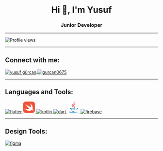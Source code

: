 <h1 align="center">Hi 👋, I'm Yusuf</h1>
<h3 align="center">Junior Developer</h3>
<hr/>
<p align="left">
  <img src="https://camo.githubusercontent.com/9a0e678efe655b8fce254142db9efe7b5988a6e310b877c293db79e1f9ca1f1d/68747470733a2f2f6b6f6d617265762e636f6d2f67687076632f3f757365726e616d653d6572617962756c7574266c6162656c3d50726f66696c65253230766965777326636f6c6f723d306537356236267374796c653d666c6174" alt="Profile views" />
</p>
<hr/>

<h2 align="left">Connect with me:</h2>
<p align="left">
  <a href="https://www.linkedin.com/in/yusuf-g%C3%BCrcan-563b4523a/" target="blank">
    <img align="center" src="https://raw.githubusercontent.com/rahuldkjain/github-profile-readme-generator/master/src/images/icons/Social/linked-in-alt.svg" alt="yusuf gürcan" height="30" width="40" />
  </a>
  </a>
  <a href="https://instagram.com/gurcan0675" target="blank">
    <img align="center" src="https://raw.githubusercontent.com/rahuldkjain/github-profile-readme-generator/master/src/images/icons/Social/instagram.svg" alt="gurcan0675" height="30" width="40" />
  </a>
</p>
<hr/>

<h2 align="left">Languages and Tools:</h2>
<p align="left">
  <a href="https://flutter.dev" target="_blank" rel="noreferrer">
    <img src="https://www.vectorlogo.zone/logos/flutterio/flutterio-icon.svg" alt="flutter" width="40" height="40"/>
  </a>
  <a href="https://developer.apple.com/swift/" target="_blank" rel="noreferrer">
    <img src="https://raw.githubusercontent.com/devicons/devicon/master/icons/swift/swift-original.svg" alt="swift" width="40" height="40"/>
  </a>
  <a href="https://kotlinlang.org" target="_blank" rel="noreferrer">
    <img src="https://www.vectorlogo.zone/logos/kotlinlang/kotlinlang-icon.svg" alt="kotlin" width="40" height="40"/>
  </a>
  <a href="https://dart.dev" target="_blank" rel="noreferrer">
    <img src="https://www.vectorlogo.zone/logos/dartlang/dartlang-icon.svg" alt="dart" width="40" height="40"/>
  </a>
  <a href="https://www.java.com" target="_blank" rel="noreferrer">
    <img src="https://raw.githubusercontent.com/devicons/devicon/master/icons/java/java-original.svg" alt="java" width="40" height="40"/>
  </a>
  <a href="https://firebase.google.com/" target="_blank" rel="noreferrer">
    <img src="https://www.vectorlogo.zone/logos/firebase/firebase-icon.svg" alt="firebase" width="40" height="40"/>
  </a>
</p>
<hr/>

<h2 align="left">Design Tools:</h2>
<p align="left">
  <a href="https://www.figma.com/" target="_blank" rel="noreferrer"> 
    <img src="https://www.vectorlogo.zone/logos/figma/figma-icon.svg" alt="figma" width="40" height="40"/> 
  </a>
</p>
